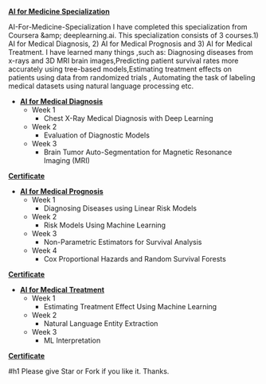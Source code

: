 **[AI for Medicine Specialization](https://www.coursera.org/specializations/ai-for-medicin?)**

AI-For-Medicine-Specialization I have completed this specialization from Coursera &amp;amp; deeplearning.ai. 
This specialization consists of 3 courses.1) AI for Medical Diagnosis, 2) AI for Medical Prognosis and 3) AI for Medical Treatment. 
I have learned many things ,such as: Diagnosing diseases from x-rays and 3D MRI brain images,Predicting patient survival rates more accurately using tree-based models,Estimating treatment effects on patients using data from randomized trials , Automating the task of labeling medical datasets using natural language processing etc.

+ **[AI for Medical Diagnosis](https://www.coursera.org/learn/ai-for-medical-diagnosis)**
  + Week 1
    + Chest X-Ray Medical Diagnosis with Deep Learning 
  + Week 2
    + Evaluation of Diagnostic Models
  + Week 3
    + Brain Tumor Auto-Segmentation for Magnetic Resonance Imaging (MRI)

**[Certificate](https://www.coursera.org/account/accomplishments/certificate/ZYPVFP4DFWB7)**

+ **[AI for Medical Prognosis](https://www.coursera.org/learn/ai-for-medical-prognosis)**
  + Week 1
    + Diagnosing Diseases using Linear Risk Models
  + Week 2
    + Risk Models Using Machine Learning
  + Week 3
    + Non-Parametric Estimators for Survival Analysis
  + Week 4
    + Cox Proportional Hazards and Random Survival Forests
    
**[Certificate](https://www.coursera.org/account/accomplishments/certificate/WN2P5JBK7G4V)**
    
+ **[AI for Medical Treatment](https://www.coursera.org/learn/ai-for-medical-treatment)**
  + Week 1
    + Estimating Treatment Effect Using Machine Learning
  + Week 2
    + Natural Language Entity Extraction
  + Week 3
    + ML Interpretation 
    
**[Certificate](https://www.coursera.org/account/accomplishments/certificate/MR2CVGCRFSP8)**
    
 #h1 Please give Star or Fork if you like it. Thanks.
